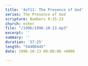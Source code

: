 ```yaml
---
title: '4of11: The Presence of God'
series: The Presence of God
scripture: Numbers 9:15-23
church: esher
file: "/1996/1996-10-13.mp3"
excerpt: ''
summary: ''
duration: '37:25'
length: "54400445"
date: 1996-10-13 00:00:00 +0000

---
```

